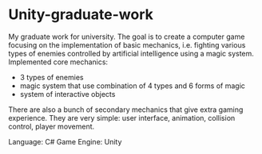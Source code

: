 # Unity-graduate-work
My graduate work for university.
The goal is to create a computer game focusing on the implementation of basic mechanics, i.e. fighting various types of enemies controlled by artificial intelligence using a magic system.
Implemented core mechanics:
- 3 types of enemies 
- magic system that use combination of 4 types and 6 forms of magic
- system of interactive objects

There are also a bunch of secondary mechanics that give extra gaming experience. They are very simple: user interface, animation, collision control, player movement.

Language: C#
Game Engine: Unity
